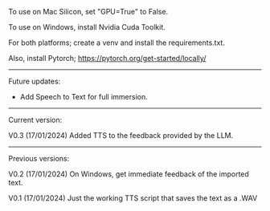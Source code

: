 To use on Mac Silicon, set "GPU=True" to False.

To use on Windows, install Nvidia Cuda Toolkit.

For both platforms; create a venv and install the requirements.txt.

Also, install Pytorch; https://pytorch.org/get-started/locally/

******************************************************

Future updates:
- Add Speech to Text for full immersion.

******************************************************

Current version:

V0.3 (17/01/2024)
Added TTS to the feedback provided by the LLM.

******************************************************

Previous versions:

V0.2 (17/01/2024)
On Windows, get immediate feedback of the imported text.

V0.1 (17/01/2024)
Just the working TTS script that saves the text as a .WAV

